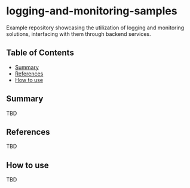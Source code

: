 # logging-and-monitoring-samples
Example repository showcasing the utilization of logging and monitoring solutions, interfacing with them through backend services.

## Table of Contents

- [Summary](#summary)
- [References](#references)
- [How to use](#how-to-use)

## Summary

TBD

## References

TBD

## How to use

TBD